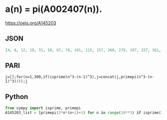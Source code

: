 # a\(n\) \= pi\(A002407\(n\)\)\.
https://oeis.org/A145203
## JSON
```JSON
[4, 8, 12, 18, 31, 58, 67, 78, 101, 115, 157, 260, 279, 297, 337, 361, 406, 449, 500, 578, 604, 688, 716, 808, 907, 937, 1037, 1146, 1259, 1407, 1447, 1577, 1614, 1926, 2204, 2253, 2511, 2613, 2725, 2772, 2882, 2992, 3576, 3762, 4480]
```
## PARI
```PARI
j=[];for(n=1,300,if(isprime(n^3-(n-1)^3),j=concat(j,primepi(n^3-(n-1)^3))));j
```
## Python
```Python
from sympy import isprime, primepi
A145203_list = [primepi(3*n*(n+1)+1) for n in range(10**3) if isprime(3*n*(n+1)+1)] # _Chai Wah Wu_, Jun 02 2017
```
